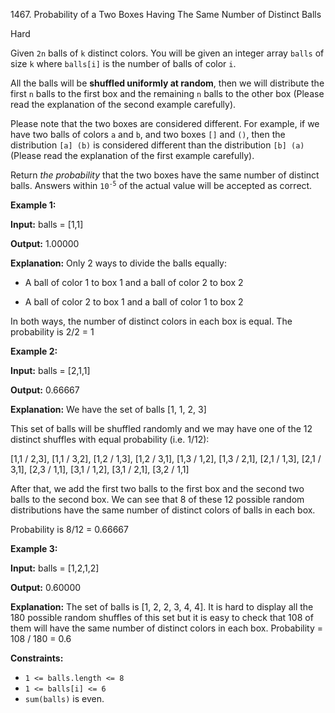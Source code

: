 1467\. Probability of a Two Boxes Having The Same Number of Distinct Balls

Hard

Given `2n` balls of `k` distinct colors. You will be given an integer array `balls` of size `k` where `balls[i]` is the number of balls of color `i`.

All the balls will be **shuffled uniformly at random**, then we will distribute the first `n` balls to the first box and the remaining `n` balls to the other box (Please read the explanation of the second example carefully).

Please note that the two boxes are considered different. For example, if we have two balls of colors `a` and `b`, and two boxes `[]` and `()`, then the distribution `[a] (b)` is considered different than the distribution `[b] (a)` (Please read the explanation of the first example carefully).

Return _the probability_ that the two boxes have the same number of distinct balls. Answers within <code>10<sup>-5</sup></code> of the actual value will be accepted as correct.

**Example 1:**

**Input:** balls = [1,1]

**Output:** 1.00000

**Explanation:** Only 2 ways to divide the balls equally: 

- A ball of color 1 to box 1 and a ball of color 2 to box 2 

- A ball of color 2 to box 1 and a ball of color 1 to box 2
  
In both ways, the number of distinct colors in each box is equal. The probability is 2/2 = 1

**Example 2:**

**Input:** balls = [2,1,1]

**Output:** 0.66667

**Explanation:** We have the set of balls [1, 1, 2, 3] 

This set of balls will be shuffled randomly and we may have one of the 12 distinct shuffles with equal probability (i.e. 1/12): 

[1,1 / 2,3], [1,1 / 3,2], [1,2 / 1,3], [1,2 / 3,1], [1,3 / 1,2], [1,3 / 2,1], [2,1 / 1,3], [2,1 / 3,1], [2,3 / 1,1], [3,1 / 1,2], [3,1 / 2,1], [3,2 / 1,1] 

After that, we add the first two balls to the first box and the second two balls to the second box. We can see that 8 of these 12 possible random distributions have the same number of distinct colors of balls in each box. 

Probability is 8/12 = 0.66667

**Example 3:**

**Input:** balls = [1,2,1,2]

**Output:** 0.60000

**Explanation:** The set of balls is [1, 2, 2, 3, 4, 4]. It is hard to display all the 180 possible random shuffles of this set but it is easy to check that 108 of them will have the same number of distinct colors in each box. Probability = 108 / 180 = 0.6

**Constraints:**

*   `1 <= balls.length <= 8`
*   `1 <= balls[i] <= 6`
*   `sum(balls)` is even.
